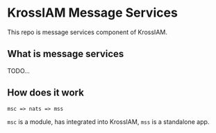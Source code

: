 # KrossIAM Message Services

This repo is message services component of KrossIAM.

## What is message services

TODO...

## How does it work

```
msc => nats => mss
```

`msc` is a module, has integrated into KrossIAM, `mss` is a standalone app.
